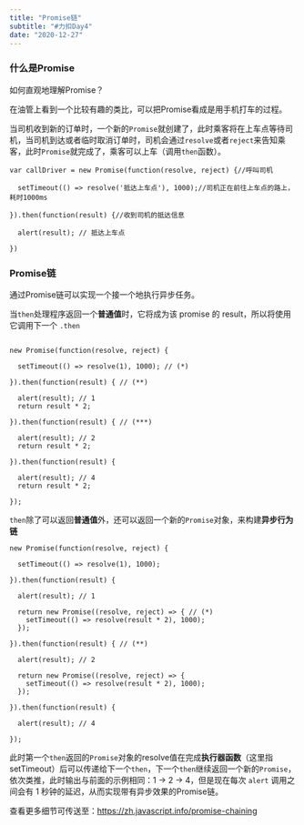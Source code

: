 ```yaml
---
title: "Promise链"
subtitle: "#力扣Day4"
date: "2020-12-27"
---
```



### 什么是Promise

如何直观地理解Promise？

在油管上看到一个比较有趣的类比，可以把Promise看成是用手机打车的过程。

当司机收到新的订单时，一个新的`Promise`就创建了，此时乘客将在上车点等待司机，当司机到达或者临时取消订单时，司机会通过`resolve`或者`reject`来告知乘客，此时`Promise`就完成了，乘客可以上车（调用`then`函数）。

```
var callDriver = new Promise(function(resolve, reject) {//呼叫司机

  setTimeout(() => resolve('抵达上车点'), 1000);//司机正在前往上车点的路上，耗时1000ms

}).then(function(result) {//收到司机的抵达信息

  alert(result); // 抵达上车点

})
```

### Promise链

通过Promise链可以实现一个接一个地执行异步任务。

当`then`处理程序返回一个**普通值**时，它将成为该 promise 的 result，所以将使用它调用下一个 `.then`

```

new Promise(function(resolve, reject) {

  setTimeout(() => resolve(1), 1000); // (*)

}).then(function(result) { // (**)

  alert(result); // 1
  return result * 2;

}).then(function(result) { // (***)

  alert(result); // 2
  return result * 2;

}).then(function(result) {

  alert(result); // 4
  return result * 2;

});
```

`then`除了可以返回**普通值**外，还可以返回一个新的`Promise`对象，来构建**异步行为链**

```
new Promise(function(resolve, reject) {

  setTimeout(() => resolve(1), 1000);

}).then(function(result) {

  alert(result); // 1

  return new Promise((resolve, reject) => { // (*)
    setTimeout(() => resolve(result * 2), 1000);
  });

}).then(function(result) { // (**)

  alert(result); // 2

  return new Promise((resolve, reject) => {
    setTimeout(() => resolve(result * 2), 1000);
  });

}).then(function(result) {

  alert(result); // 4

});

```

此时第一个`then`返回的`Promise`对象的resolve值在完成**执行器函数**（这里指setTimeout）后可以传递给下一个`then`，下一个`then`继续返回一个新的`Promise`，依次类推，此时输出与前面的示例相同：1 → 2 → 4，但是现在每次 `alert` 调用之间会有 1 秒钟的延迟，从而实现带有异步效果的Promise链。

查看更多细节可传送至：https://zh.javascript.info/promise-chaining